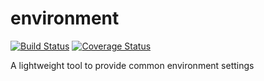 # environment
[![Build Status](https://travis-ci.org/ezzygemini/environment.svg?branch=master)](https://travis-ci.org/ezzygemini/environment)
[![Coverage Status](https://coveralls.io/repos/github/ezzygemini/environment/badge.svg?branch=master)](https://coveralls.io/github/ezzygemini/environment?branch=master)

A lightweight tool to provide common environment settings
